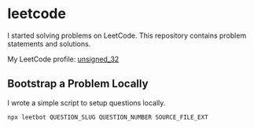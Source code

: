 # leetcode

I started solving problems on LeetCode. This repository contains problem
statements and solutions.

My LeetCode profile: [unsigned_32](https://leetcode.com/unsigned_32)

## Bootstrap a Problem Locally

I wrote a simple script to setup questions locally.

```sh
npx leetbot QUESTION_SLUG QUESTION_NUMBER SOURCE_FILE_EXT
```

